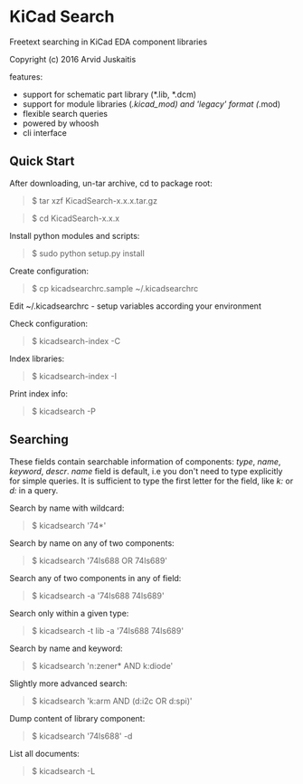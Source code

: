 
KiCad Search
========

Freetext searching in KiCad EDA component libraries

Copyright (c) 2016 Arvid Juskaitis

features:

 - support for schematic part library (*.lib, *.dcm)
 - support for module libraries (*.kicad_mod) and 'legacy' format (*.mod)
 - flexible search queries
 - powered by whoosh
 - cli interface


Quick Start
--------------

After downloading, un-tar archive, cd to package root:

> $ tar xzf KicadSearch-x.x.x.tar.gz

> $ cd KicadSearch-x.x.x

Install python modules and scripts:

> $ sudo python setup.py install

Create configuration:

> $ cp kicadsearchrc.sample ~/.kicadsearchrc

Edit ~/.kicadsearchrc - setup variables according your environment

Check configuration:

> $ kicadsearch-index -C

Index libraries:

> $ kicadsearch-index -I

Print index info:

> $ kicadsearch -P


Searching
------------

These fields contain searchable information of components: *type*, *name*, *keyword*, *descr*. *name* field is default, i.e you don't need to type explicitly for simple queries.
It is sufficient to type the first letter for the field, like *k:* or *d:* in a query.

Search by name with wildcard:

> $ kicadsearch '74*'

Search by name on any of two components:

> $ kicadsearch '74ls688 OR 74ls689'

Search any of two components in any of field:

> $ kicadsearch -a '74ls688 74ls689'

Search only within a given type:

> $ kicadsearch -t lib -a '74ls688 74ls689'

Search by name and keyword:

> $ kicadsearch 'n:zener* AND k:diode'

Slightly more advanced search:

> $ kicadsearch 'k:arm AND (d:i2c OR d:spi)'

Dump content of library component:

> $ kicadsearch '74ls688' -d

List all documents:

> $ kicadsearch -L

